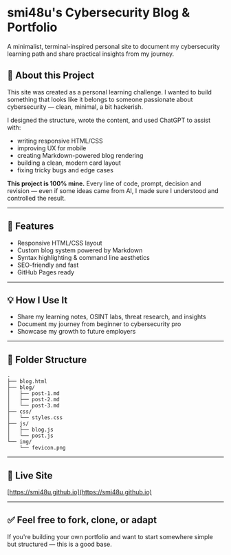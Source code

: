 # smi48u's Cybersecurity Blog & Portfolio

A minimalist, terminal-inspired personal site to document my cybersecurity learning path and share practical insights from my journey.



## 🔎 About this Project

This site was created as a personal learning challenge. I wanted to build something that looks like it belongs to someone passionate about cybersecurity — clean, minimal, a bit hackerish.

I designed the structure, wrote the content, and used ChatGPT to assist with:
- writing responsive HTML/CSS
- improving UX for mobile
- creating Markdown-powered blog rendering
- building a clean, modern card layout
- fixing tricky bugs and edge cases

**This project is 100% mine.** Every line of code, prompt, decision and revision — even if some ideas came from AI, I made sure I understood and controlled the result.

---

## 🚀 Features

- Responsive HTML/CSS layout
- Custom blog system powered by Markdown
- Syntax highlighting & command line aesthetics
- SEO-friendly and fast
- GitHub Pages ready

---

## 💡 How I Use It

- Share my learning notes, OSINT labs, threat research, and insights
- Document my journey from beginner to cybersecurity pro
- Showcase my growth to future employers

---

## 📁 Folder Structure

```
.
├── blog.html
├── blog/
│   ├── post-1.md
│   ├── post-2.md
│   └── post-3.md
├── css/
│   └── styles.css
├── js/
│   ├── blog.js
│   └── post.js
└── img/
    └── fevicon.png
```

---

## 📖 Live Site

[https://smi48u.github.io](https://smi48u.github.io)

---

## ✅ Feel free to fork, clone, or adapt

If you're building your own portfolio and want to start somewhere simple but structured — this is a good base.

